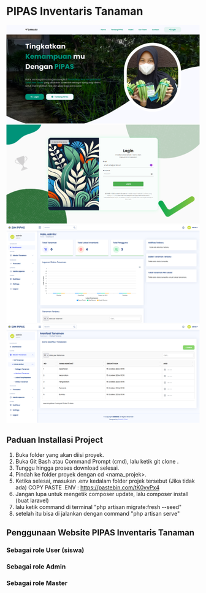 # PIPAS Inventaris Tanaman

![screenshot](assets/landingpage.png)
![screenshot](assets/login.png)
![screenshot](assets/dashboard.png)
![screenshot](assets/dashboard2.png)

## Paduan Installasi Project


1. Buka folder yang akan diisi proyek.
2. Buka Git Bash atau Command Prompt (cmd), lalu ketik git clone <URL Proyek>.
3. Tunggu hingga proses download selesai.
4. Pindah ke folder proyek dengan cd <nama_projek>.
5. Ketika selesai, masukan .env kedalam folder projek tersebut (Jika tidak ada)
    COPY PASTE .ENV : https://pastebin.com/tK0yvPx4
6. Jangan lupa untuk mengetik composer update, lalu composer install (buat laravel)
7. lalu ketik command di terminal "php artisan migrate:fresh --seed"
8. setelah itu bisa di jalankan dengan command "php artisan serve"

## Penggunaan Website PIPAS Inventaris Tanaman

### Sebagai role User (siswa)

### Sebagai role Admin

### Sebagai role Master
